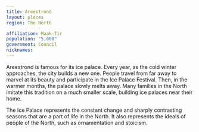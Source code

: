```yaml
---
title: Areestrond
layout: places
region: The North

affiliation: Maak-Tir
population: "5,000"
government: Council
nicknames:
---
```

Areestrond is famous for its ice palace. Every year, as the cold winter approaches, the city builds a new one. People travel from far away to marvel at its beauty and participate in the Ice Palace Festival. Then, in the warmer months, the palace slowly melts away. Many families in the North imitate this tradition on a much smaller scale, building ice palaces near their home.

The Ice Palace represents the constant change and sharply contrasting seasons that are a part of life in the North. It also represents the ideals of people of the North, such as ornamentation and stoicism. 